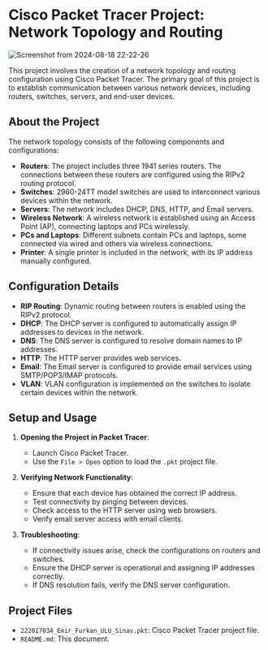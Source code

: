 # Cisco Packet Tracer Project: Network Topology and Routing

![Screenshot from 2024-08-18 22-22-26](https://github.com/user-attachments/assets/54dbfcb4-e2ea-45b6-bb8a-a3348ed004f6)


This project involves the creation of a network topology and routing configuration using Cisco Packet Tracer. The primary goal of this project is to establish communication between various network devices, including routers, switches, servers, and end-user devices.

## About the Project

The network topology consists of the following components and configurations:

- **Routers**: The project includes three 1941 series routers. The connections between these routers are configured using the RIPv2 routing protocol.
- **Switches**: 2960-24TT model switches are used to interconnect various devices within the network.
- **Servers**: The network includes DHCP, DNS, HTTP, and Email servers.
- **Wireless Network**: A wireless network is established using an Access Point (AP), connecting laptops and PCs wirelessly.
- **PCs and Laptops**: Different subnets contain PCs and laptops, some connected via wired and others via wireless connections.
- **Printer**: A single printer is included in the network, with its IP address manually configured.

## Configuration Details

- **RIP Routing**: Dynamic routing between routers is enabled using the RIPv2 protocol.
- **DHCP**: The DHCP server is configured to automatically assign IP addresses to devices in the network.
- **DNS**: The DNS server is configured to resolve domain names to IP addresses.
- **HTTP**: The HTTP server provides web services.
- **Email**: The Email server is configured to provide email services using SMTP/POP3/IMAP protocols.
- **VLAN**: VLAN configuration is implemented on the switches to isolate certain devices within the network.

## Setup and Usage

1. **Opening the Project in Packet Tracer**:
   - Launch Cisco Packet Tracer.
   - Use the `File > Open` option to load the `.pkt` project file.

2. **Verifying Network Functionality**:
   - Ensure that each device has obtained the correct IP address.
   - Test connectivity by pinging between devices.
   - Check access to the HTTP server using web browsers.
   - Verify email server access with email clients.

3. **Troubleshooting**:
   - If connectivity issues arise, check the configurations on routers and switches.
   - Ensure the DHCP server is operational and assigning IP addresses correctly.
   - If DNS resolution fails, verify the DNS server configuration.

## Project Files

- `222017034_Emir_Furkan_ULU_Sinav.pkt`: Cisco Packet Tracer project file.
- `README.md`: This document.

